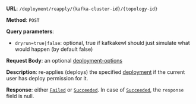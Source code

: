 **URL**: `/deployment/reapply/{kafka-cluster-id}/{topology-id}`

**Method**: `POST`

**Query parameters**:
 - `dryrun=true|false`: optional, true if kafkakewl should just simulate what would happen (by default false)

**Request Body**: an optional [deployment-options](DeploymentOptions.md)

**Description**: re-applies (deploys) the specified [deployment](Deployment.md) if the current user has deploy permission for it.

**Response**: either [`Failed`](../Failed.md) or [`Succeeded`](../Succeeded.md). In case of [`Succeeded`](../Succeeded.md), the `response` field is null.
